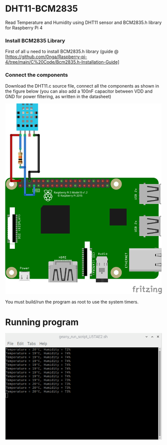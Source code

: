 # DHT11-BCM2835
Read Temperature and Humidity using DHT11 sensor and BCM2835.h library for Raspberry Pi 4

### Install BCM2835 Library
First of all u need to install BCM2835.h library (guide @ [https://github.com/0nga/Raspberry-pi-4/tree/main/C%20Code/Bcm2835.h-Installation-Guide]

### Connect the components
Download the DHT11.c source file, connect all the components as shown in the figure below
(you can also add a 100nF capacitor between VDD and GND for power filtering, as written in the datasheet)

![Circuit](DHT11-RPi4.png)

You must build/run the program as root to use the system timers. 

# Running program

![Results](DHT11Results.png)



